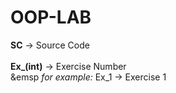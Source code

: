 # OOP-LAB

**SC** -> Source Code <br><br>
**Ex_(int)** -> Exercise Number<br>
&emsp          *for example:* Ex_1 -> Exercise 1
